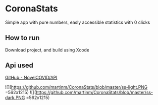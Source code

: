 # CoronaStats
Simple app with pure numbers, easly accessible statistics with 0 clicks

## How to run
Download project, and build using Xcode

## Api used
[GitHub - NovelCOVID/API](https://github.com/NovelCOVID/API)

![](https://github.com/martinm/CoronaStats/blob/master/ss-light.PNG =562x1215) 
![](https://github.com/martinm/CoronaStats/blob/master/ss-dark.PNG =562x1215)
